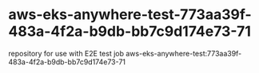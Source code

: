 # aws-eks-anywhere-test-773aa39f-483a-4f2a-b9db-bb7c9d174e73-71
repository for use with E2E test job aws-eks-anywhere-test:773aa39f-483a-4f2a-b9db-bb7c9d174e73-71
